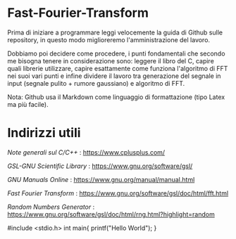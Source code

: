 # Fast-Fourier-Transform
Prima di iniziare a programmare leggi velocemente la guida di Github sulle repository, in questo modo miglioreremo l'amministrazione del lavoro.

Dobbiamo poi decidere come procedere, i punti fondamentali che secondo me bisogna tenere in considerazione sono: leggere il libro del C, capire quali librerie utilizzare, capire esattamente come funziona l'algoritmo di FFT nei suoi vari punti e infine dividere il lavoro tra generazione del segnale in input (segnale pulito + rumore gaussiano) e algoritmo di FFT.

Nota: Github usa il Markdown come linguaggio di formattazione (tipo Latex ma più facile).

# Indirizzi utili

*Note generali sul C/C++* : https://www.cplusplus.com/

*GSL-GNU Scientific Library* : https://www.gnu.org/software/gsl/

*GNU Manuals Online* : https://www.gnu.org/manual/manual.html

*Fast Fourier Transform* : https://www.gnu.org/software/gsl/doc/html/fft.html

*Random Numbers Generator* : https://www.gnu.org/software/gsl/doc/html/rng.html?highlight=random

#include <stdio.h>
int main{
  printf("Hello World");
}
